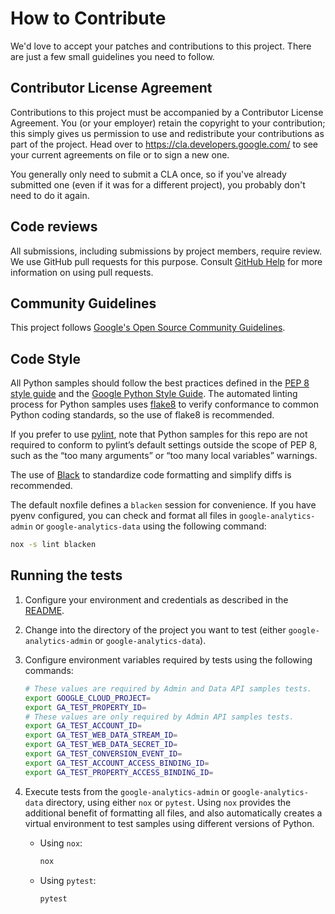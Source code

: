 # How to Contribute

We'd love to accept your patches and contributions to this project. There are
just a few small guidelines you need to follow.

## Contributor License Agreement

Contributions to this project must be accompanied by a Contributor License
Agreement. You (or your employer) retain the copyright to your contribution;
this simply gives us permission to use and redistribute your contributions as
part of the project. Head over to <https://cla.developers.google.com/> to see
your current agreements on file or to sign a new one.

You generally only need to submit a CLA once, so if you've already submitted one
(even if it was for a different project), you probably don't need to do it
again.

## Code reviews

All submissions, including submissions by project members, require review. We
use GitHub pull requests for this purpose. Consult
[GitHub Help](https://help.github.com/articles/about-pull-requests/) for more
information on using pull requests.

## Community Guidelines

This project follows [Google's Open Source Community
Guidelines](https://opensource.google.com/conduct/).

## Code Style

All Python samples should follow the best practices defined in the [PEP 8 style
guide](https://www.python.org/dev/peps/pep-0008/) and the [Google Python Style
Guide](http://google.github.io/styleguide/pyguide.html). The automated linting
process for Python samples uses [flake8](http://flake8.pycqa.org/en/latest/) to
verify conformance to common Python coding standards, so the use of flake8 is
recommended.

If you prefer to use [pylint](https://www.pylint.org/), note that Python samples
for this repo are not required to conform to pylint’s default settings outside
the scope of PEP 8, such as the “too many arguments” or “too many local
variables” warnings.

The use of [Black](https://pypi.org/project/black/) to standardize code
formatting and simplify diffs is recommended.

The default noxfile defines a `blacken` session for convenience. If you have
pyenv configured, you can check and format all files in `google-analytics-admin`
or `google-analytics-data` using the following command:

```sh
nox -s lint blacken
```

## Running the tests

1.  Configure your environment and credentials as described in the
    [README](README.md).
2.  Change into the directory of the project you want to test (either
    `google-analytics-admin` or `google-analytics-data`).
3.  Configure environment variables required by tests using the following
    commands:

    ```sh
    # These values are required by Admin and Data API samples tests.
    export GOOGLE_CLOUD_PROJECT=
    export GA_TEST_PROPERTY_ID=
    # These values are only required by Admin API samples tests.
    export GA_TEST_ACCOUNT_ID=
    export GA_TEST_WEB_DATA_STREAM_ID=
    export GA_TEST_WEB_DATA_SECRET_ID=
    export GA_TEST_CONVERSION_EVENT_ID=
    export GA_TEST_ACCOUNT_ACCESS_BINDING_ID=
    export GA_TEST_PROPERTY_ACCESS_BINDING_ID=
    ```

4.  Execute tests from the `google-analytics-admin` or `google-analytics-data`
    directory, using either `nox` or `pytest`. Using `nox` provides the
    additional benefit of formatting all files, and also automatically creates a
    virtual environment to test samples using different versions of Python.

    *   Using `nox`:

        ```sh
        nox
        ```

    *   Using `pytest`:

        ```sh
        pytest
        ```
